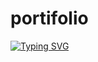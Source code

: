 # portifolio
<a href="https://git.io/typing-svg"><img src="https://readme-typing-svg.herokuapp.com?font=Fira+Code&pause=1000&random=false&width=435&lines=Ol%C3%A1+sou+Claudenes%2C+Blz!!!" alt="Typing SVG" /></a>

